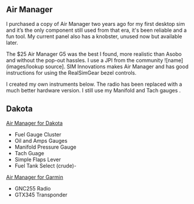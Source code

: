 ## Air Manager

I purchased a copy of Air Manager two years ago for my first desktop sim and it’s the only component still used from that era, it's been reliable and a fun tool.  My current panel also has a knobster, unused now but available later.

The $25 Air Manager G5 was the best I found, more realistic than Asobo and without the pop-out hassles.  I use a JPI from the community ![name](images/lookup source].  SIM Innovations makes Air Manager and has good instructions for using the RealSimGear bezel controls.

I created my own instruments below.  The radio has been replaced with a much better hardware version.  I still use my Manifold and Tach gauges .  

## Dakota
[Air Manager for Dakota](https://github.com/radiobillm/DakotaSim/archive/refs/tags/v1.0-airmanager-garmin.zip)

- Fuel Gauge Cluster
- Oil and Amps Gauges
- Manifold Pressure Gauge
- Tach Guage
- Simple Flaps Lever
- Fuel Tank Select (crude)-

[Air Manager for Garmin](https://github.com/radiobillm/DakotaSim/archive/refs/tags/v1.0-airmanager-garmin.zip)

- GNC255 Radio
- GTX345 Transponder
